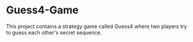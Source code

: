 # Guess4-Game
This project contains a strategy game called Guess4 where two players try to guess each other's secret sequence.
